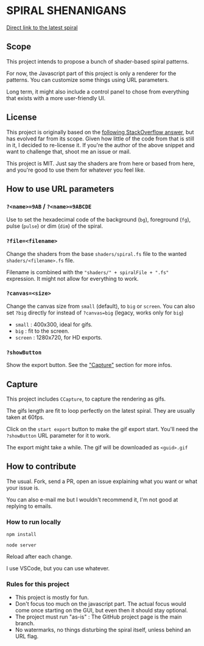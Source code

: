 # SPIRAL SHENANIGANS

[Direct link to the latest spiral](https://dexesttp.github.io/spiral-shenanigans/?big)

## Scope

This project intends to propose a bunch of shader-based spiral patterns.

For now, the Javascript part of this project is only a renderer for the patterns. You can customize some things using URL parameters.

Long term, it might also include a control panel to chose from everything that exists with a more user-friendly UI.

## License

This project is originally based on the [following StackOverflow answer](https://stackoverflow.com/questions/4638317/how-to-implement-this-rotating-spiral-in-webgl), but has evolved far from its scope. Given how little of the code from that is still in it, I decided to re-license it. If you're the author of the above snippet and want to challenge that, shoot me an issue or mail.

This project is MIT. Just say the shaders are from here or based from here, and you're good to use them for whatever you feel like.

## How to use URL parameters

### `?<name>=9AB` / `?<name>=9ABCDE`

Use to set the hexadecimal code of the background (`bg`), foreground (`fg`), pulse (`pulse`) or dim (`dim`) of the spiral.

### `?file=<filename>`

Change the shaders from the base `shaders/spiral.fs` file to the wanted `shaders/<filename>.fs` file.

Filename is combined with the `"shaders/" + spiralFile + ".fs"` expression. It might not allow for everything to work.

### `?canvas=<size>`

Change the canvas size from `small` (default), to `big` or `screen`. You can also set `?big` directly for instead of `?canvas=big` (legacy, works only for `big`)

- `small` : 400x300, ideal for gifs.
- `big` : fit to the screen.
- `screen` : 1280x720, for HD exports.

### `?showButton`

Show the export button. See the ["Capture"](#Capture) section for more infos. 

## Capture

This project includes `CCapture`, to capture the rendering as gifs.

The gifs length are fit to loop perfectly on the latest spiral. They are usually taken at 60fps.

Click on the `start export` button to make the gif export start. You'll need the `?showButton` URL parameter for it to work.

The export might take a while. The gif will be downloaded as `<guid>.gif`

## How to contribute

The usual. Fork, send a PR, open an issue explaining what you want or what your issue is.

You can also e-mail me but I wouldn't recommend it, I'm not good at replying to emails.

### How to run locally

`npm install`

`node server`

Reload after each change.

I use VSCode, but you can use whatever.

### Rules for this project

- This project is mostly for fun.
- Don't focus too much on the javascript part. The actual focus would come once starting on the GUI, but even then it should stay optional.
- The project must run "as-is" : The GitHub project page is the main branch.
- No watermarks, no things disturbing the spiral itself, unless behind an URL flag.
